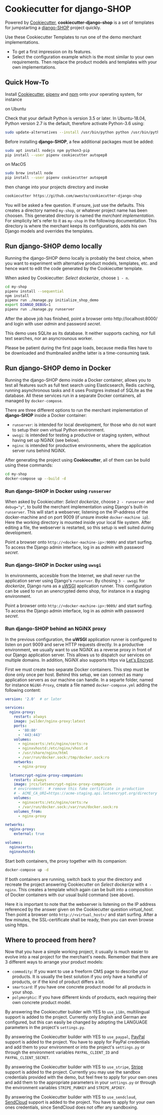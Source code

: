 # Cookiecutter for django-SHOP

Powered by [Cookiecutter](https://github.com/audreyr/cookiecutter), **cookiecutter-django-shop** is a set of templates
for jumpstarting a [django-SHOP](https://github.com/awesto/django-shop) project quickly.

Use these Cookiecutter Templates to run one of the demo merchant implementations.

* To get a first impression on its features.
* Select the configuration example which is the most similar to your own requirements. Then replace the
  product models and templates with your own implementations.


## Quick How-To

Install [Cookiecutter](https://cookiecutter.readthedocs.io/en/latest/), [pipenv](https://pipenv.readthedocs.io/en/latest/)
and [npm](https://www.npmjs.com/get-npm) onto your operating system, for instance

on Ubuntu

Check that your default Python is version 3.5 or later. In Ubuntu-18.04, Python version 2.7 is the default, therefore
activate Python-3.6 using:

```bash
sudo update-alternatives --install /usr/bin/python python /usr/bin/python3.6 1
```

Before installing **django-SHOP**, a few additional packages must be added:

```bash
sudo apt install nodejs npm python3-pip
pip install --user pipenv cookiecutter autopep8
```

on MacOS

```bash
sudo brew install node
pip install --user pipenv cookiecutter autopep8
```

then change into your projects directory and invoke

```bash
cookiecutter https://github.com/awesto/cookiecutter-django-shop
```

You will be asked a few question. If unsure, just use the defaults. This creates a directory named
`my-shop`, or whatever project name has been choosen. This generated directory is named the
*merchant implementation*. For simplicity let's refer to it as `my-shop` in the following
documentation. This directory is where the merchant keeps its configurations, adds his own Django
models and overrides the templates.


## Run django-SHOP demo locally

Running the django-SHOP demo locally is probably the best choice, when you want to experiment with
alternative product models, templates, etc. and hence want to edit the code generated by the
Cookiecutter template.

When asked by Cookiecutter: *Select dockerize*, choose `1 - n`.

```bash
cd my-shop
pipenv install --sequential
npm install
pipenv run ./manage.py initialize_shop_demo
export DJANGO_DEBUG=1
pipenv run ./manage.py runserver
```

After the above job has finished, point a browser onto http://localhost:8000/ and login with user
*admin* and password *secret*.

This demo uses SQLite as its database. It neither supports caching, nor full text searches, nor an
asyncrounous worker.

Please be patient during the first page loads, because media files have to be downloaded and
thumbnailed andthe latter is a time-consuming task.


## Run django-SHOP demo in Docker

Running the django-SHOP demo inside a Docker container, allows you to test all features such as full
text search using Elasticsearch, Redis caching, running asynchronous tasks and it uses Postgres
instead of SQLite as the database. All these services run in a separate Docker containers, all
managed by `docker-compose`.

There are three different options to run the merchant implementation of **django-SHOP** inside a
Docker container:
* `runserver`: is intended for local development, for those who do not want to setup their own
  virtual Python environment.
* `uwsgi`: is intended for testing a productive or staging system, without having set up NGiNX
  (see below).
* `nginx`: is intended for productive environments, where the application server runs behind NGiNX.

After generating the project using **Cookiecutter**, all of them can be build using these commands:

```bash
cd my-shop
docker-compose up --build -d
```


### Run django-SHOP in Docker using `runserver`

When asked by Cookiecutter: *Select dockerize*, choose `2 - runserver` and `debug="y"`, to build the
merchant implementation using Django's built-in `runserver`. This will start a webserver, listening
on the IP-address of the docker-machine and on port 9009 (if unsure invoke `docker-machine ip`).
Here the working directory is mounted inside your local file system. After editing a file, the
webserver is restarted, so this setup is well suited during development.

Point a browser onto `http://<docker-machine-ip>:9009/` and start surfing. To access the Django
admin interface, log in as *admin* with password *secret*.


### Run django-SHOP in Docker using `uwsgi`

In environments, accesible from the Internet, we shall never run the application server using
Django's `runserver`. By chosing `3 - uwsgi` for *dockerize*, Django runs as a
[uWSGI](https://uwsgi-docs.readthedocs.io/en/latest/) application runner. This configuration can be
used to run an unencrypted demo shop, for instance in a staging environment.

Point a browser onto `http://<docker-machine-ip>:9009/` and start surfing. To access the Django
admin interface, log in as *admin* with password *secret*.


### Run django-SHOP behind an NGiNX proxy

In the previous configuration, the **uWSGI** application runner is configured to listen on port 9009
and serve HTTP requests directly. In a productive environment, we usually want to use NGiNX as a
reverse proxy in front of our Django application server. This allows us to dispatch our services on
multiple domains. In addition, NGiNX also supports https via [Let's Encrypt](https://letsencrypt.org/).

First we must create two separate Docker containers. This step must be done only once per host.
Behind this setup, we can connect as many application servers as our machine can handle. In a
separte folder, named for instance `NGiNX-Proxy`, create a file named `docker-compose.yml` adding
the following content:

```yaml
version: '2.0'  # or later

services:
  nginx-proxy:
    restart: always
    image: jwilder/nginx-proxy:latest
    ports:
      - '80:80'
      - '443:443'
    volumes:
      - nginxcerts:/etc/nginx/certs:ro
      - nginxvhostd:/etc/nginx/vhost.d
      - /usr/share/nginx/html
      - /var/run/docker.sock:/tmp/docker.sock:ro
    networks:
      - nginx-proxy

  letsencrypt-nginx-proxy-companion:
    restart: always
    image: jrcs/letsencrypt-nginx-proxy-companion
    # environment:  # remove this fake certificate in production
    # - ACME_CA_URI=https://acme-staging.api.letsencrypt.org/directory
    volumes:
      - nginxcerts:/etc/nginx/certs:rw
      - /var/run/docker.sock:/var/run/docker.sock:ro
    volumes_from:
      - nginx-proxy

networks:
  nginx-proxy:
    external: true

volumes:
  nginxcerts:
  nginxvhostd:
```

Start both containers, the proxy together with its companion:

```bash
docker-compose up -d
```

If both containers are running, switch back to your the directory and recreate the project answering
Cookiecutter on *Select dockerize* with `4 - nginx`. This creates a template which again can be
built into a composition of Docker containers with our usual build command (see above).

Here it is important to note that the webserver is listening on the IP address referenced by the
answer given on the Cookiecutter question *virtual_host*. Then point a browser onto
`http://<virtual_host>/` and start surfing.
After a few minutes, the SSL-certificate shall be ready, then you can even browse using https.


## Where to proceed from here?

Now that you have a simple working project, it usually is much easier to evolve into a real project
for the merchant's needs. Remember that there are 3 different ways to arrange your product models:
 * `commodity`: If you want to use a freeform CMS page to describe your products. It is usually the
   best solution if you only have a handful of products, or if the kind of product differs a lot.
 * `smartcard`: If you have one concrete product model for all products in your shop.
 * `polymorphic`: If you have different kinds of products, each requiring their own concrete product
   model.

By answering the Cookiecutter builder with YES to `use_i18n`, multilingual support is added to the
project. Currently only English and German are configured, but this can easily be changed by
adopting the LANGUAGE parameters in the project's `settings.py`.

By answering the Cookiecutter builder with YES to `use_paypal`, [PayPal](https://www.paypal.com/)
support is added to the project. You have to apply for PayPal credentials and add them to your
environment or into the project's `settings.py` or through the environment variables
`PAYPAL_CLIENT_ID` and `PAYPAL_CLIENT_SECRET`.

By answering the Cookiecutter builder with YES to `use_stripe`, [Stripe](https://stripe.com/)
support is added to the project. Currently you may use the sandbox credentials provided with the
demo, but feel free to apply for your own ones and add them to the appropriate parameters in your
`settings.py` or through the environment variables `STRIPE_PUBKEY` and `STRIPE_APIKEY`.

By answering the Cookiecutter builder with YES to `use_sendcloud`, [SendCloud](https://www.sendcloud.com/)
support is added to the project. You have to apply for your own ones credentials, since SendCloud
does not offer any sandboxing.
